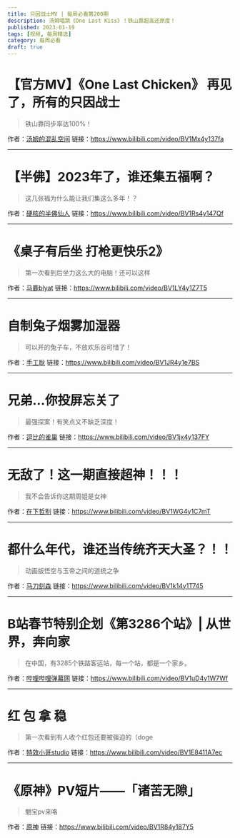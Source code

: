 ```yaml
---
title: 只因战士MV | 每周必看第200期
description: 汤姆唱跳《One Last Kiss》！铁山靠超高还原度！
published: 2023-01-19
tags: [视频, 每周精选]
category: 每周必看
draft: true
---
```


# 【官方MV】《One Last Chicken》 再见了，所有的只因战士
> 铁山靠同步率达100%！

作者：[汤姆的混乱空间](https://space.bilibili.com/11643866)
链接：https://www.bilibili.com/video/BV1Mx4y137fa

---

# 【半佛】2023年了，谁还集五福啊？
> 这几张福为什么能让我们集这么多年！？

作者：[硬核的半佛仙人](https://space.bilibili.com/37663924)
链接：https://www.bilibili.com/video/BV1Rs4y147Qf

---

# 《桌子有后坐 打枪更快乐2》
> 第一次看到后坐力这么大的电脑！还可以这样

作者：[马鹿blyat](https://space.bilibili.com/6989655)
链接：https://www.bilibili.com/video/BV1LY4y1Z7T5

---

# 自制兔子烟雾加湿器
> 可以开的兔子车，不放欢乐谷可惜了！

作者：[手工耿](https://space.bilibili.com/280793434)
链接：https://www.bilibili.com/video/BV1JR4y1e7BS

---

# 兄弟…你投屏忘关了
> 最强探案！有笑点又不缺乏深度！

作者：[逗比的雀巢](https://space.bilibili.com/5294454)
链接：https://www.bilibili.com/video/BV1jx4y137FY

---

# 无敌了！这一期直接超神！！！
> 我不会告诉你这期周姐是女神

作者：[在下哲别](https://space.bilibili.com/416128940)
链接：https://www.bilibili.com/video/BV1WG4y1C7mT

---

# 都什么年代，谁还当传统齐天大圣？！！
> 动画版悟空与玉帝之间的道统之争

作者：[马刀刻森](https://space.bilibili.com/14048220)
链接：https://www.bilibili.com/video/BV1k14y1T745

---

# B站春节特别企划《第3286个站》| 从世界，奔向家
> 在中国，有3285个铁路客运站，每一个站，都是一个家乡。

作者：[哔哩哔哩弹幕网](https://space.bilibili.com/8047632)
链接：https://www.bilibili.com/video/BV1uD4y1W7Wf

---

# 红 包 拿 稳
> 第一次看到有人收个红包还要被强迫的（doge

作者：[特效小哥studio](https://space.bilibili.com/3066511)
链接：https://www.bilibili.com/video/BV1E8411A7ec

---

# 《原神》PV短片——「诸苦无隙」
> 魈宝pv来咯

作者：[原神](https://space.bilibili.com/401742377)
链接：https://www.bilibili.com/video/BV1R84y187Y5

